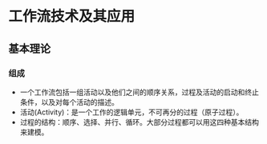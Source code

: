 # 工作流技术及其应用

## 基本理论

### 组成
- 一个工作流包括一组活动以及他们之间的顺序关系，过程及活动的启动和终止条件，以及对每个活动的描述。
- 活动(Activity)：是一个工作的逻辑单元，不可再分的过程（原子过程）。
- 过程的结构：顺序、选择、并行、循环。大部分过程都可以用这四种基本结构来建模。